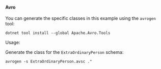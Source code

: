 ﻿#### Avro

You can generate the specific classes in this example using the `avrogen` tool:

```
dotnet tool install --global Apache.Avro.Tools
```

Usage:

Generate the class for the `ExtraOrdinaryPerson` schema:

```
avrogen -s ExtraOrdinaryPerson.avsc ."
```